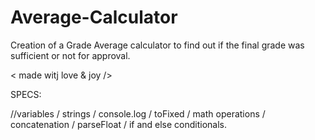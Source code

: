 # Average-Calculator
 Creation of a Grade Average calculator to find out if the final grade was sufficient or not for approval.

< made witj love & joy />



SPECS: 

//variables / strings / console.log / toFixed / math operations / concatenation / parseFloat / if and else conditionals.

